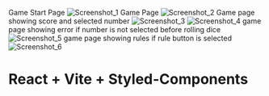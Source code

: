  Game Start Page
![Screenshot_1](https://github.com/shashankgitrepos/Dice_Pridiction_game/assets/69541174/abffa935-ea4f-4a27-8e0e-377e96fd0d23)
Game Page
![Screenshot_2](https://github.com/shashankgitrepos/Dice_Pridiction_game/assets/69541174/15f39180-8218-4512-9cc3-829f0be1a62f)
Game page showing score and selected number
![Screenshot_3](https://github.com/shashankgitrepos/Dice_Pridiction_game/assets/69541174/b8b18717-0224-4c56-ba3d-c512dcd8584d)
![Screenshot_4](https://github.com/shashankgitrepos/Dice_Pridiction_game/assets/69541174/d17e9663-6761-4182-bd17-db2bae6b028c)
game page showing error if number is not selected before rolling dice
![Screenshot_5](https://github.com/shashankgitrepos/Dice_Pridiction_game/assets/69541174/a08f3d82-4d1c-4784-868b-c4546792cff2)
game page showing rules if rule button is selected
![Screenshot_6](https://github.com/shashankgitrepos/Dice_Pridiction_game/assets/69541174/8320f369-089d-4f86-91b6-7c942807991e)

# React + Vite + Styled-Components
